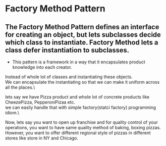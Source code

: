 # Factory Method Pattern
## The Factory Method Pattern defines an interface for creating an object, but lets subclasses decide which class to instantiate. Factory Method lets a class defer instantiation to subclasses. 

* This pattern is a framework in a way that it encapsulates product knowledge into each creator.

Instead of whole lot of classes and instantiating these objects.\
We can encapsulate the instantiating so that we can make it uniform across all the places.\

lets say we have Pizza product and whole lot of concrete products like CheezePizza, PepperoniPizaa etc.\
we can easily handle that with simple factory(statci factory) programming idiom.\

Now, lets say you want to open up franchise and for quality control of your operations, you want to have same quality method of baking, boxing pizzas.\
However, you want to offer different regional style of pizzas in different stores like store in NY and Chicago.


